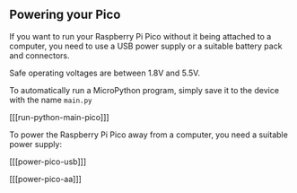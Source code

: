 ## Powering your Pico

If you want to run your Raspberry Pi Pico without it being attached to a computer, you need to use a USB power supply or a suitable battery pack and connectors.

Safe operating voltages are between 1.8V and 5.5V.

To automatically run a MicroPython program, simply save it to the device with the name `main.py`

[[[run-python-main-pico]]]

To power the Raspberry Pi Pico away from a computer, you need a suitable power supply:

[[[power-pico-usb]]]

[[[power-pico-aa]]]


